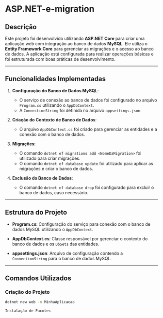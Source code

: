 # ASP.NET-e-migration

## Descrição
Este projeto foi desenvolvido utilizando **ASP.NET Core** para criar uma aplicação web com integração ao banco de dados **MySQL**. Ele utiliza o **Entity Framework Core** para gerenciar as migrações e o acesso ao banco de dados. A aplicação está configurada para realizar operações básicas e foi estruturada com boas práticas de desenvolvimento.

---

## Funcionalidades Implementadas
1. **Configuração do Banco de Dados MySQL**:
   - O serviço de conexão ao banco de dados foi configurado no arquivo `Program.cs` utilizando o `AppDbContext`.
   - A `ConnectionString` foi definida no arquivo `appsettings.json`.

2. **Criação do Contexto de Banco de Dados**:
   - O arquivo `AppDbContext.cs` foi criado para gerenciar as entidades e a conexão com o banco de dados.

3. **Migrações**:
   - O comando `dotnet ef migrations add <NomeDaMigration>` foi utilizado para criar migrações.
   - O comando `dotnet ef database update` foi utilizado para aplicar as migrações e criar o banco de dados.

4. **Exclusão do Banco de Dados**:
   - O comando `dotnet ef database drop` foi configurado para excluir o banco de dados, caso necessário.

---

## Estrutura do Projeto
- **Program.cs**:
  Configuração do serviço para conexão com o banco de dados MySQL utilizando o `AppDbContext`.

- **AppDbContext.cs**:
  Classe responsável por gerenciar o contexto do banco de dados e os `DbSets` das entidades.

- **appsettings.json**:
  Arquivo de configuração contendo a `ConnectionString` para o banco de dados MySQL.

---

## Comandos Utilizados
### Criação do Projeto
```bash
dotnet new web -n MinhaAplicacao

Instalação de Pacotes
